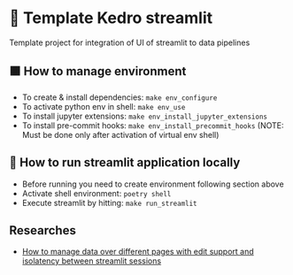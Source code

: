 # 📝 Template Kedro streamlit

Template project for integration of UI of streamlit to data pipelines

## ⬛ How to manage environment

- To create & install dependencies: `make env_configure`
- To activate python env in shell: `make env_use`
- To install jupyter extensions: `make env_install_jupyter_extensions`
- To install pre-commit hooks: `make env_install_precommit_hooks` (NOTE: Must be done only after activation of virtual env shell)

## 🏃 How to run streamlit application locally

- Before running you need to create environment following section above
- Activate shell environment: `poetry shell`
- Execute streamlit by hitting: `make run_streamlit`

## Researches
- [How to manage data over different pages with edit support and isolatency between streamlit sessions](docs/experiment_notes/20230117_adil_kedro_catelog_st_session_data_link.md.md)
